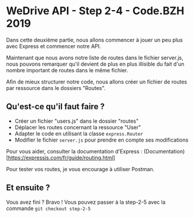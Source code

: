 # WeDrive API - Step 2-4 - Code.BZH 2019

Dans cette deuxième partie, nous allons commencer à jouer un peu plus avec Express et commencer notre API. 

Maintenant que nous avons notre liste de routes dans le fichier server.js, nous pouvons remarquer qu'il devient de plus en plus illisible du fait d'un nombre important de routes dans le même fichier. 

Afin de mieux structurer notre code, nous allons créer un fichier de routes par ressource dans le dossiers "Routes".

## Qu'est-ce qu'il faut faire ? 

- Créer un fichier "users.js" dans le dossier "routes"
- Déplacer les routes concernant la ressource "User"
- Adapter le code en utilisant la classe ``express.Router``
- Modifier le fichier ``server.js`` pour prendre en compte ses modifications

Pour vous aider, consulter la documentation d'Express : (Documentation)[https://expressjs.com/fr/guide/routing.html]

Pour tester vos routes, je vous encourage à utiliser Postman.

## Et ensuite ? 

Vous avez fini ? Bravo ! Vous pouvez passer à la step-2-5 avec la commande ```git checkout step-2-5```